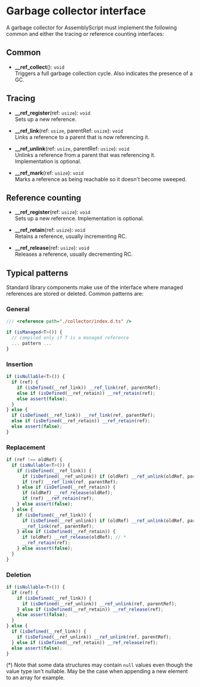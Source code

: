 Garbage collector interface
===========================

A garbage collector for AssemblyScript must implement the following common and either the tracing or reference counting interfaces:

Common
------

* **__ref_collect**(): `void`<br />
  Triggers a full garbage collection cycle. Also indicates the presence of a GC.

Tracing
-------

* **__ref_register**(ref: `usize`): `void`<br />
  Sets up a new reference.

* **__ref_link**(ref: `usize`, parentRef: `usize`): `void`<br />
  Links a reference to a parent that is now referencing it.

* **__ref_unlink**(ref: `usize`, parentRef: `usize`): `void`<br />
  Unlinks a reference from a parent that was referencing it. Implementation is optional.

* **__ref_mark**(ref: `usize`): `void`<br />
  Marks a reference as being reachable so it doesn't become sweeped.

Reference counting
------------------

* **__ref_register**(ref: `usize`): `void`<br />
  Sets up a new reference. Implementation is optional.

* **__ref_retain**(ref: `usize`): `void`<br />
  Retains a reference, usually incrementing RC.

* **__ref_release**(ref: `usize`): `void`<br />
  Releases a reference, usually decrementing RC.

Typical patterns
----------------

Standard library components make use of the interface where managed references are stored or deleted. Common patterns are:

### General

```ts
/// <reference path="./collector/index.d.ts" />

if (isManaged<T>()) {
  // compiled only if T is a managed reference
  ... pattern ...
}
```

### Insertion

```ts
if (isNullable<T>()) {
  if (ref) {
    if (isDefined(__ref_link)) __ref_link(ref, parentRef);
    else if (isDefined(__ref_retain)) __ref_retain(ref);
    else assert(false);
  }
} else {
  if (isDefined(__ref_link)) __ref_link(ref, parentRef);
  else if (isDefined(__ref_retain)) __ref_retain(ref);
  else assert(false);
}
```

### Replacement

```ts
if (ref !== oldRef) {
  if (isNullable<T>()) {
    if (isDefined(__ref_link)) {
      if (isDefined(__ref_unlink)) if (oldRef) __ref_unlink(oldRef, parentRef);
      if (ref) __ref_link(ref, parentRef);
    } else if (isDefined(__ref_retain)) {
      if (oldRef) __ref_release(oldRef);
      if (ref) __ref_retain(ref);
    } else assert(false);
  } else {
    if (isDefined(__ref_link)) {
      if (isDefined(__ref_unlink)) if (oldRef) __ref_unlink(oldRef, parentRef); // *
      __ref_link(ref, parentRef);
    } else if (isDefined(__ref_retain)) {
      if (oldRef) __ref_release(oldRef); // *
      __ref_retain(ref);
    } else assert(false);
  }
}
```

### Deletion

```ts
if (isNullable<T>()) {
  if (ref) {
    if (isDefined(__ref_link)) {
      if (isDefined(__ref_unlink)) __ref_unlink(ref, parentRef);
    } else if (isDefined(__ref_retain)) __ref_release(ref);
    else assert(false);
  }
} else {
  if (isDefined(__ref_link)) {
    if (isDefined(__ref_unlink)) __ref_unlink(ref, parentRef);
  } else if (isDefined(__ref_retain)) __ref_release(ref);
  else assert(false);
}
```

(*) Note that some data structures may contain `null` values even though the value type isn't nullable. May be the case when appending a new element to an array for example.
